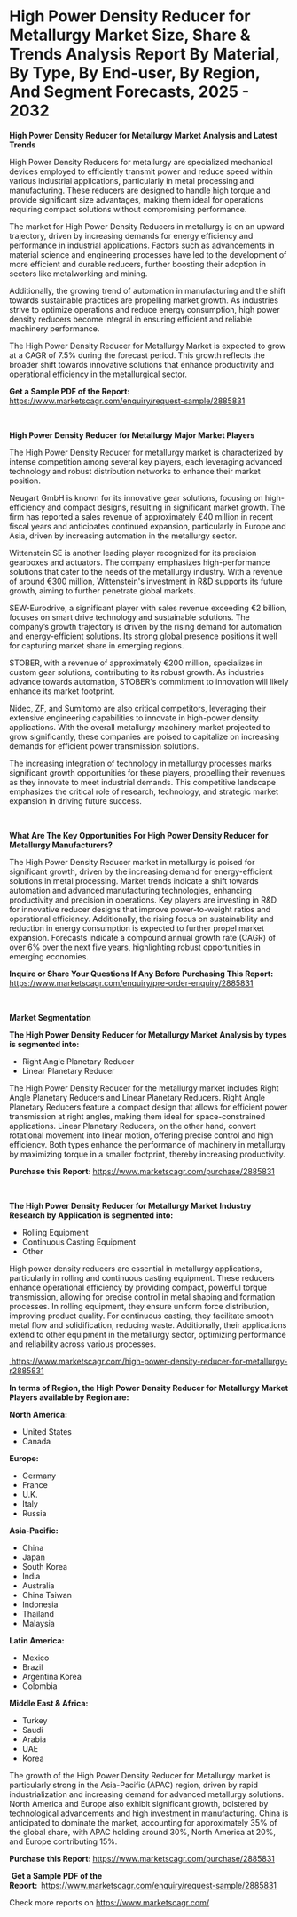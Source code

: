<p><h1>High Power Density Reducer for Metallurgy Market Size, Share & Trends Analysis Report By Material, By Type, By End-user, By Region, And Segment Forecasts, 2025 - 2032</h1></p><p><strong>High Power Density Reducer for Metallurgy Market Analysis and Latest Trends</strong></p>
<p><p>High Power Density Reducers for metallurgy are specialized mechanical devices employed to efficiently transmit power and reduce speed within various industrial applications, particularly in metal processing and manufacturing. These reducers are designed to handle high torque and provide significant size advantages, making them ideal for operations requiring compact solutions without compromising performance.</p><p>The market for High Power Density Reducers in metallurgy is on an upward trajectory, driven by increasing demands for energy efficiency and performance in industrial applications. Factors such as advancements in material science and engineering processes have led to the development of more efficient and durable reducers, further boosting their adoption in sectors like metalworking and mining. </p><p>Additionally, the growing trend of automation in manufacturing and the shift towards sustainable practices are propelling market growth. As industries strive to optimize operations and reduce energy consumption, high power density reducers become integral in ensuring efficient and reliable machinery performance.</p><p>The High Power Density Reducer for Metallurgy Market is expected to grow at a CAGR of 7.5% during the forecast period. This growth reflects the broader shift towards innovative solutions that enhance productivity and operational efficiency in the metallurgical sector.</p></p>
<p><strong>Get a Sample PDF of the Report:&nbsp;</strong> <a href="https://www.marketscagr.com/enquiry/request-sample/2885831?utm_campaign=2800&utm_medium=2&utm_source=Github&utm_content=ia&utm_term=13032025&utm_id=high-power-density-reducer-for-metallurgy">https://www.marketscagr.com/enquiry/request-sample/2885831</a></p>
<p>&nbsp;</p>
<p><strong>High Power Density Reducer for Metallurgy Major Market Players</strong></p>
<p><p>The High Power Density Reducer for metallurgy market is characterized by intense competition among several key players, each leveraging advanced technology and robust distribution networks to enhance their market position.</p><p>Neugart GmbH is known for its innovative gear solutions, focusing on high-efficiency and compact designs, resulting in significant market growth. The firm has reported a sales revenue of approximately €40 million in recent fiscal years and anticipates continued expansion, particularly in Europe and Asia, driven by increasing automation in the metallurgy sector.</p><p>Wittenstein SE is another leading player recognized for its precision gearboxes and actuators. The company emphasizes high-performance solutions that cater to the needs of the metallurgy industry. With a revenue of around €300 million, Wittenstein's investment in R&D supports its future growth, aiming to further penetrate global markets.</p><p>SEW-Eurodrive, a significant player with sales revenue exceeding €2 billion, focuses on smart drive technology and sustainable solutions. The company’s growth trajectory is driven by the rising demand for automation and energy-efficient solutions. Its strong global presence positions it well for capturing market share in emerging regions.</p><p>STOBER, with a revenue of approximately €200 million, specializes in custom gear solutions, contributing to its robust growth. As industries advance towards automation, STOBER's commitment to innovation will likely enhance its market footprint.</p><p>Nidec, ZF, and Sumitomo are also critical competitors, leveraging their extensive engineering capabilities to innovate in high-power density applications. With the overall metallurgy machinery market projected to grow significantly, these companies are poised to capitalize on increasing demands for efficient power transmission solutions.</p><p>The increasing integration of technology in metallurgy processes marks significant growth opportunities for these players, propelling their revenues as they innovate to meet industrial demands. This competitive landscape emphasizes the critical role of research, technology, and strategic market expansion in driving future success.</p></p>
<p>&nbsp;</p>
<p><strong>What Are The Key Opportunities For High Power Density Reducer for Metallurgy Manufacturers?</strong></p>
<p><p>The High Power Density Reducer market in metallurgy is poised for significant growth, driven by the increasing demand for energy-efficient solutions in metal processing. Market trends indicate a shift towards automation and advanced manufacturing technologies, enhancing productivity and precision in operations. Key players are investing in R&D for innovative reducer designs that improve power-to-weight ratios and operational efficiency. Additionally, the rising focus on sustainability and reduction in energy consumption is expected to further propel market expansion. Forecasts indicate a compound annual growth rate (CAGR) of over 6% over the next five years, highlighting robust opportunities in emerging economies.</p></p>
<p><strong>Inquire or Share Your Questions If Any Before Purchasing This Report:</strong> <a href="https://www.marketscagr.com/enquiry/pre-order-enquiry/2885831?utm_campaign=2800&utm_medium=2&utm_source=Github&utm_content=ia&utm_term=13032025&utm_id=high-power-density-reducer-for-metallurgy">https://www.marketscagr.com/enquiry/pre-order-enquiry/2885831</a></p>
<p>&nbsp;</p>
<p><strong>Market Segmentation</strong></p>
<p><strong>The High Power Density Reducer for Metallurgy Market Analysis by types is segmented into:</strong></p>
<p><ul><li>Right Angle Planetary Reducer</li><li>Linear Planetary Reducer</li></ul></p>
<p><p>The High Power Density Reducer for the metallurgy market includes Right Angle Planetary Reducers and Linear Planetary Reducers. Right Angle Planetary Reducers feature a compact design that allows for efficient power transmission at right angles, making them ideal for space-constrained applications. Linear Planetary Reducers, on the other hand, convert rotational movement into linear motion, offering precise control and high efficiency. Both types enhance the performance of machinery in metallurgy by maximizing torque in a smaller footprint, thereby increasing productivity.</p></p>
<p><strong>Purchase this Report:&nbsp;</strong><a href="https://www.marketscagr.com/purchase/2885831?utm_campaign=2800&utm_medium=2&utm_source=Github&utm_content=ia&utm_term=13032025&utm_id=high-power-density-reducer-for-metallurgy">https://www.marketscagr.com/purchase/2885831</a></p>
<p>&nbsp;</p>
<p><strong>The High Power Density Reducer for Metallurgy Market Industry Research by Application is segmented into:</strong></p>
<p><ul><li>Rolling Equipment</li><li>Continuous Casting Equipment</li><li>Other</li></ul></p>
<p><p>High power density reducers are essential in metallurgy applications, particularly in rolling and continuous casting equipment. These reducers enhance operational efficiency by providing compact, powerful torque transmission, allowing for precise control in metal shaping and formation processes. In rolling equipment, they ensure uniform force distribution, improving product quality. For continuous casting, they facilitate smooth metal flow and solidification, reducing waste. Additionally, their applications extend to other equipment in the metallurgy sector, optimizing performance and reliability across various processes.</p></p>
<p><a href="https://www.marketscagr.com/high-power-density-reducer-for-metallurgy-r2885831?utm_campaign=2800&utm_medium=2&utm_source=Github&utm_content=ia&utm_term=13032025&utm_id=high-power-density-reducer-for-metallurgy">&nbsp;https://www.marketscagr.com/high-power-density-reducer-for-metallurgy-r2885831</a></p>
<p><strong>In terms of Region, the High Power Density Reducer for Metallurgy Market Players available by Region are:</strong></p>
<p>
    <p> <strong> North America: </strong>
        <ul>
            <li>United States</li>
            <li>Canada</li>
        </ul>
        </p> 
    <p> <strong> Europe: </strong>
        <ul>
            <li>Germany</li>
            <li>France</li>
            <li>U.K.</li>
            <li>Italy</li>
            <li>Russia</li>
        </ul>
        </p> 
    <p> <strong> Asia-Pacific: </strong>
        <ul>
            <li>China</li>
            <li>Japan</li>
            <li>South Korea</li>
            <li>India</li>
            <li>Australia</li>
            <li>China Taiwan</li>
            <li>Indonesia</li>
            <li>Thailand</li>
            <li>Malaysia</li>
        </ul>
        </p> 
    <p> <strong> Latin America: </strong>
        <ul>
            <li>Mexico</li>
            <li>Brazil</li>
            <li>Argentina Korea</li>
            <li>Colombia</li>
        </ul>
        </p> 
    <p> <strong> Middle East & Africa: </strong>
        <ul>
            <li>Turkey</li>
            <li>Saudi</li>
            <li>Arabia</li>
            <li>UAE</li>
            <li>Korea</li>
        </ul>
    </p>
    </p>
<p><p>The growth of the High Power Density Reducer for Metallurgy market is particularly strong in the Asia-Pacific (APAC) region, driven by rapid industrialization and increasing demand for advanced metallurgy solutions. North America and Europe also exhibit significant growth, bolstered by technological advancements and high investment in manufacturing. China is anticipated to dominate the market, accounting for approximately 35% of the global share, with APAC holding around 30%, North America at 20%, and Europe contributing 15%.</p></p>
<p><strong>Purchase this Report: </strong><a href="https://www.marketscagr.com/purchase/2885831?utm_campaign=2800&utm_medium=2&utm_source=Github&utm_content=ia&utm_term=13032025&utm_id=high-power-density-reducer-for-metallurgy">https://www.marketscagr.com/purchase/2885831</a></p>
<p>&nbsp;<strong>Get a Sample PDF of the Report:&nbsp;&nbsp;</strong><a href="https://www.marketscagr.com/enquiry/request-sample/2885831?utm_campaign=2800&utm_medium=2&utm_source=Github&utm_content=ia&utm_term=13032025&utm_id=high-power-density-reducer-for-metallurgy">https://www.marketscagr.com/enquiry/request-sample/2885831</a></p>
<p><strong></strong></p>
<p>Check more reports on <a href="https://www.marketscagr.com/?utm_campaign=2800&utm_medium=2&utm_source=Github&utm_content=ia&utm_term=13032025&utm_id=high-power-density-reducer-for-metallurgy">https://www.marketscagr.com/</a></p>